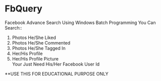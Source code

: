 # FbQuery
Facebook Advance Search Using Windows Batch Programming
You Can Search::<br/>
1. Photos He/She Liked<br/>
2. Photos He/She Commented<br/>
3. Photos He/She Tagged In<br/>
4. Her/His Profile<br/>
5. Her/His Profile Picture<br/>
Your Just Need His/Her Facebook User Id

**USE THIS FOR EDUCATIONAL PURPOSE ONLY
